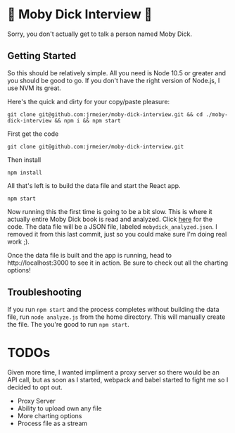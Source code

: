 # 🐋 Moby Dick Interview 🐋
Sorry, you don't actually get to talk a person named Moby Dick. 


## Getting Started
So this should be relatively simple. All you need is Node 10.5 or greater and you should be good to go. If you don't have the right version of Node.js, I use NVM its great.


Here's the quick and dirty for your copy/paste pleasure: 
```
git clone git@github.com:jrmeier/moby-dick-interview.git && cd ./moby-dick-interview && npm i && npm start
```

First get the code 

`git clone git@github.com:jrmeier/moby-dick-interview.git`

Then install

`npm install`

All that's left is to build the data file and start the React app.

`npm start`

Now running this the first time is going to be a bit slow. This is where it actually entire Moby Dick book is read and analyzed. Click [here](https://github.com/jrmeier/moby-dick-interview/blob/master/analyze.js) for the code. The data file will be a JSON file, labeled `mobydick_analyzed.json`. I removed it from this last commit, just so you could make sure I'm doing real work ;).

Once the data file is built and the app is running, head to http://localhost:3000 to see it in action. Be sure to check out all the charting options!

## Troubleshooting

If you run `npm start` and the process completes without building the data file, run `node analyze.js` from the home directory. This will manually create the file. The you're good to run `npm start`.


# TODOs
Given more time, I wanted impliment a proxy server so there would be an API call, but as soon as I started, webpack and babel started to fight me so I decided to opt out.

* Proxy Server
* Ability to upload own any file
* More charting options
* Process file as a stream
